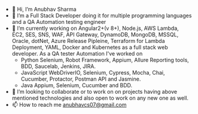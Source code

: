 - 👋 Hi, I’m Anubhav Sharma
- 👀 I’m a Full Stack Developer doing it for multiple programming languages and a QA Automation testing engineer
- 🌱 I’m currently working on Angular2+(v 8+), Node.js, AWS Lambda, EC2, SES, SNS, WAF, API Gateway, DynamoDB, MongoDB, MSSQL, Oracle, dotNet, Azure Release Pipleine, Terraform for Lambda Deployment, YAML, Docker and Kubernetes as a full stack web developer.
As a QA tester Automation I've worked on 
  - Python Selenium, Robot Framework, Appium, Allure Reporting tools, BDD, Saucelab, Jenkins, JIRA.
  - JavaScript WebDriverIO, Selenium, Cypress, Mocha, Chai, Cucumber, Protactor, Postman API and Jasmine.
  - Java Appium, Selenium, Cucumber and BDD.
- 💞️ I’m looking to collaborate or to work on on projects having above mentioned technologies and also open to work on any new one as well.
- 📫 How to reach me anubhavcs07@gmail.com

<!---
Anubhavcs07/Anubhavcs07 is a ✨ special ✨ repository because its `README.md` (this file) appears on your GitHub profile.
You can click the Preview link to take a look at your changes.
--->
